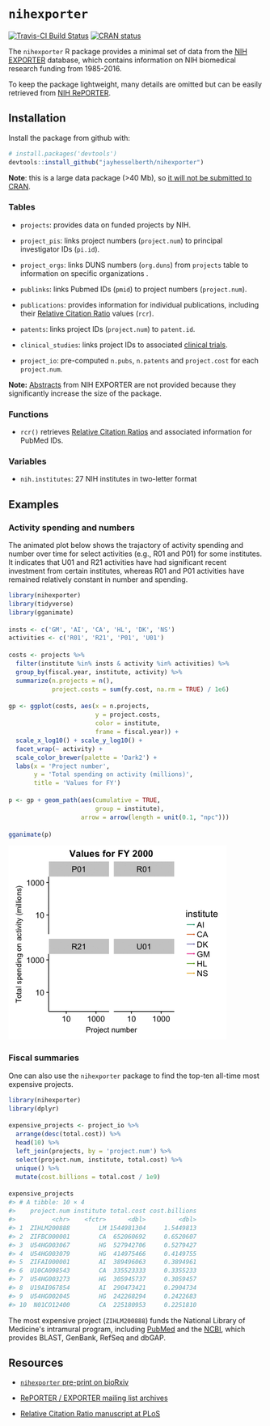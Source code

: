 
`nihexporter`
=============

[![Travis-CI Build Status](https://travis-ci.org/jayhesselberth/nihexporter.png?branch=master)](https://travis-ci.org/jayhesselberth/nihexporter) [![CRAN status](https://www.r-pkg.org/badges/version/nihexporter)](https://www.r-pkg.org/badges/version/nihexporter)

The `nihexporter` R package provides a minimal set of data from the [NIH EXPORTER](http://exporter.nih.gov/default.aspx) database, which contains information on NIH biomedical research funding from 1985-2016.

To keep the package lightweight, many details are omitted but can be easily retrieved from [NIH RePORTER](https://projectreporter.nih.gov/).

Installation
------------

Install the package from github with:

``` r
# install.packages('devtools')
devtools::install_github("jayhesselberth/nihexporter")
```

**Note**: this is a large data package (&gt;40 Mb), so [it will not be submitted to CRAN](http://thecoatlessprofessor.com/programming/size-and-limitations-of-packages-on-cran/).

### Tables

-   `projects`: provides data on funded projects by NIH.

-   `project_pis`: links project numbers (`project.num`) to principal investigator IDs (`pi.id`).

-   `project_orgs`: links DUNS numbers (`org.duns`) from `projects` table to information on specific organizations .

-   `publinks`: links Pubmed IDs (`pmid`) to project numbers (`project.num`).

-   `publications`: provides information for individual publications, including their [Relative Citation Ratio](https://icite.od.nih.gov) values (`rcr`).

-   `patents`: links project IDs (`project.num`) to `patent.id`.

-   `clinical_studies`: links project IDs to associated [clinical trials](https://clinicaltrials.gov/).

-   `project_io`: pre-computed `n.pubs`, `n.patents` and `project.cost` for each `project.num`.

**Note:** [Abstracts](https://exporter.nih.gov/ExPORTER_Catalog.aspx?sid=0&index=1) from NIH EXPORTER are not provided because they significantly increase the size of the package.

### Functions

-   `rcr()` retrieves [Relative Citation Ratios](https://icite.od.nih.gov/) and associated information for PubMed IDs.

### Variables

-   `nih.institutes`: 27 NIH institutes in two-letter format

Examples
--------

### Activity spending and numbers

The animated plot below shows the trajactory of activity spending and number over time for select activities (e.g., R01 and P01) for some institutes. It indicates that U01 and R21 activities have had significant recent investment from certain institutes, whereas R01 and P01 activities have remained relatively constant in number and spending.

``` r
library(nihexporter)
library(tidyverse)
library(gganimate)

insts <- c('GM', 'AI', 'CA', 'HL', 'DK', 'NS')
activities <- c('R01', 'R21', 'P01', 'U01')

costs <- projects %>%
  filter(institute %in% insts & activity %in% activities) %>%
  group_by(fiscal.year, institute, activity) %>%
  summarize(n.projects = n(),
            project.costs = sum(fy.cost, na.rm = TRUE) / 1e6)

gp <- ggplot(costs, aes(x = n.projects,
                        y = project.costs,
                        color = institute,
                        frame = fiscal.year)) +
  scale_x_log10() + scale_y_log10() +
  facet_wrap(~ activity) +
  scale_color_brewer(palette = 'Dark2') +
  labs(x = 'Project number',
       y = 'Total spending on activity (millions)',
       title = 'Values for FY')

p <- gp + geom_path(aes(cumulative = TRUE,
                        group = institute),
                    arrow = arrow(length = unit(0.1, "npc")))

gganimate(p)
```

![''](img/README-cost-.gif)

### Fiscal summaries

One can also use the `nihexporter` package to find the top-ten all-time most expensive projects.

``` r
library(nihexporter)
library(dplyr)

expensive_projects <- project_io %>%
  arrange(desc(total.cost)) %>%
  head(10) %>%
  left_join(projects, by = 'project.num') %>%
  select(project.num, institute, total.cost) %>% 
  unique() %>%
  mutate(cost.billions = total.cost / 1e9)

expensive_projects
#> # A tibble: 10 × 4
#>    project.num institute total.cost cost.billions
#>          <chr>    <fctr>      <dbl>         <dbl>
#> 1  ZIHLM200888        LM 1544981304     1.5449813
#> 2  ZIFBC000001        CA  652060692     0.6520607
#> 3  U54HG003067        HG  527942706     0.5279427
#> 4  U54HG003079        HG  414975466     0.4149755
#> 5  ZIFAI000001        AI  389496063     0.3894961
#> 6  U10CA098543        CA  335523333     0.3355233
#> 7  U54HG003273        HG  305945737     0.3059457
#> 8  U19AI067854        AI  290473421     0.2904734
#> 9  U54HG002045        HG  242268294     0.2422683
#> 10  N01CO12400        CA  225180953     0.2251810
```

The most expensive project (`ZIHLM200888`) funds the National Library of Medicine's intramural program, including [PubMed](http://pubmed.com) and the [NCBI](https://www.ncbi.nlm.nih.gov/), which provides BLAST, GenBank, RefSeq and dbGAP.

Resources
---------

-   [`nihexporter` pre-print on bioRxiv](http://biorxiv.org/content/early/2015/12/02/033456)

-   [RePORTER / EXPORTER mailing list archives](https://list.nih.gov/cgi-bin/wa.exe?A0=NIH-REPORT-PUBLIC-L)

-   [Relative Citation Ratio manuscript at PLoS](http://journals.plos.org/plosbiology/article?id=10.1371/journal.pbio.1002541)
